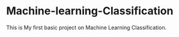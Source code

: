 # Machine-learning-Classification
This is My first basic project on Machine Learning Classification.
